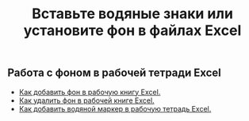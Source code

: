 ﻿---
title: Вставьте водяные знаки или установите фон в файлах Excel
second_title: Aspose.Cells Cloud Documen
linktitle: Водяной знак и фон
type: docs
url: /ru/watermark-and-background/
aliases: [ /export/excel-chart-to-different-formats/，/workbook/background/]
keywords: Excel, Office Cloud, REST API, Spreadsheet, PDF, CSV, Json, Markdown, Watermark, Backgroun
description: Aspose.Cells Cloud REST API поддерживает работу с фоном в рабочей книге Excel. SDK поддерживает различные языки разработки. Они включают Android, C#, Go, Java, NodeJS, Perl, PHP, Python, Ruby и Swift
weight: 20
kwords: Excel, Office Облако, REST API, Электронная таблица, PDF, CSV, Json, Markdown, Водяной знак, Фон
---
## Работа с фоном в рабочей тетради Excel

- [Как добавить фон в рабочую книгу Excel.](/cells/ru/add-background-in-excel-file/)
- [Как удалить фон в рабочей книге Excel.](/cells/ru/delete-background-in-excel-file/)
- [Как добавить водяной маркер в рабочую тетрадь Excel.](/cells/ru/delete-background-in-excel-file/)
